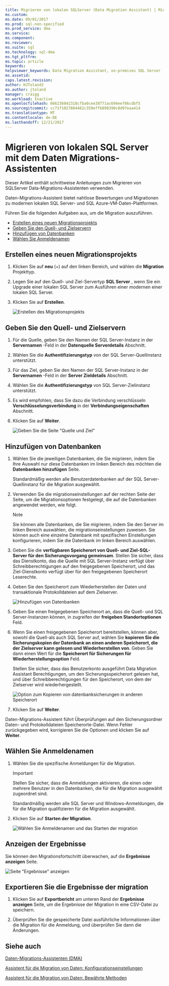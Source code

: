 ```yaml
---
title: Migrieren von lokalen SQLServer (Data Migration Assistant) | Microsoft Docs
ms.custom: 
ms.date: 09/01/2017
ms.prod: sql-non-specified
ms.prod_service: dma
ms.service: 
ms.component: 
ms.reviewer: 
ms.suite: sql
ms.technology: sql-dma
ms.tgt_pltfrm: 
ms.topic: article
keywords: 
helpviewer_keywords: Data Migration Assistant, on-premises SQL Server
ms.assetid: 
caps.latest.revision: 
author: HJToland3
ms.author: jtoland
manager: craigg
ms.workload: Inactive
ms.openlocfilehash: 666236842318cfba0cee38f71ac694eef86cdbf5
ms.sourcegitcommit: cc71f1027884462c359effb898390c8d97eaa414
ms.translationtype: MT
ms.contentlocale: de-DE
ms.lasthandoff: 12/21/2017
---
```

# <a name="migrate-on-premises-sql-server-using-data-migration-assistant"></a>Migrieren von lokalen SQL Server mit dem Daten Migrations-Assistenten

Dieser Artikel enthält schrittweise Anleitungen zum Migrieren von SQLServer Data-Migrations-Assistenten verwenden.

Daten-Migrations-Assistent bietet nahtlose Bewertungen und Migrationen zu modernen lokalen SQL Server- und SQL Azure-VM-Daten-Plattformen.  

Führen Sie die folgenden Aufgaben aus, um die Migration auszuführen.

- [Erstellen eines neuen Migrationsprojekts](#create-a-new-migration-project)
- [Geben Sie den Quell- und Zielservern](#specify-source-and-target)
- [Hinzufügen von Datenbanken](#add-databases)
- [Wählen Sie Anmeldenamen](#select-logins)

## <a name="create-a-new-migration-project"></a>Erstellen eines neuen Migrationsprojekts

1. Klicken Sie auf **neu** (+) auf den linken Bereich, und wählen die **Migration** Projekttyp.

1. Legen Sie auf den Quell- und Ziel-Servertyp **SQL Server** , wenn Sie ein Upgrade einer lokalen SQL Server zum Ausführen einer modernen einer lokalen SQL Server.

1. Klicken Sie auf **Erstellen**.

   ![Erstellen des Migrationsprojekts](../dma/media/NewCreate.png)

## <a name="specify-the-source-and-target"></a>Geben Sie den Quell- und Zielservern

1. Für die Quelle, geben Sie den Namen der SQL Server-Instanz in der **Servernamen** -Feld in der **Datenquelle Serverdetails** Abschnitt. 

1. Wählen Sie die **Authentifizierungstyp** von der SQL Server-Quellinstanz unterstützt.

1. Für das Ziel, geben Sie den Namen der SQL Server-Instanz in der **Servernamen** -Feld in der **Server Zieldetails** Abschnitt. 

1. Wählen Sie die **Authentifizierungstyp** von SQL Server-Zielinstanz unterstützt.

1. Es wird empfohlen, dass Sie dazu die Verbindung verschlüsseln **Verschlüsselungsverbindung** in der **Verbindungseigenschaften** Abschnitt.

1. Klicken Sie auf **Weiter**.

   ![Geben Sie die Seite "Quelle und Ziel"](../dma/media/SourceTarget.png)

## <a name="add-databases"></a>Hinzufügen von Datenbanken

1. Wählen Sie die jeweiligen Datenbanken, die Sie migrieren, indem Sie Ihre Auswahl nur diese Datenbanken im linken Bereich des möchten die **Datenbanken hinzufügen** Seite.

   Standardmäßig werden alle Benutzerdatenbanken auf der SQL Server-Quellinstanz für die Migration ausgewählt.

1. Verwenden Sie die migrationseinstellungen auf der rechten Seite der Seite, um die Migrationsoptionen festgelegt, die auf die Datenbanken angewendet werden, wie folgt.

   > [!NOTE]
   > Sie können alle Datenbanken, die Sie migrieren, indem Sie den Server im linken Bereich auswählen, die migrationseinstellungen zuweisen. Sie können auch eine einzelne Datenbank mit spezifischen Einstellungen konfigurieren, indem Sie die Datenbank im linken Bereich auswählen.


 1. Geben Sie die **verfügbaren Speicherort von Quell- und Ziel-SQL-Server für den Sicherungsvorgang gemeinsam**. Stellen Sie sicher, dass das Dienstkonto, das die Quelle mit SQL Server-Instanz verfügt über Schreibberechtigungen auf den freigegebenen Speicherort, und das Ziel-Dienstkonto verfügt über für den freigegebenen Speicherort Leserechte.

 1. Geben Sie den Speicherort zum Wiederherstellen der Daten und transaktionale Protokolldateien auf dem Zielserver.

    ![Hinzufügen von Datenbanken](../dma/media/AddDatabases.png)

1. Geben Sie einen freigegebenen Speicherort an, dass die Quell- und SQL Server-Instanzen können, in zugreifen der **freigeben Standortoptionen** Feld.

1. Wenn Sie einen freigegebenen Speicherort bereitstellen, können aber, sowohl die Quell-als auch SQL Server auf, wählen Sie **kopieren Sie die Sicherungskopien der Datenbank an einen anderen Speicherort, die der Zielserver kann gelesen und Wiederherstellen von**. Geben Sie dann einen Wert für die **Speicherort für Sicherungen für Wiederherstellungsoption** Feld. 

   Stellen Sie sicher, dass das Benutzerkonto ausgeführt Data Migration Assistant Berechtigungen, um den Sicherungsspeicherort gelesen hat, und über Schreibberechtigungen für den Speicherort, von dem der Zielserver wird wiederhergestellt.

   ![Option zum Kopieren von datenbanksicherungen in anderen Speicherort](../dma/media/CopyDatabaseDifferentLocation.png)

1. Klicken Sie auf **Weiter**.

Daten-Migrations-Assistent führt Überprüfungen auf den Sicherungsordner Daten- und Protokolldateien Speicherorte-Datei. Wenn Fehler zurückgegeben wird, korrigieren Sie die Optionen und klicken Sie auf **Weiter**.

## <a name="select-logins"></a>Wählen Sie Anmeldenamen

1. Wählen Sie die spezifische Anmeldungen für die Migration.

   > [!IMPORTANT]
   > Stellen Sie sicher, dass die Anmeldungen aktivieren, die einen oder mehrere Benutzer in den Datenbanken, die für die Migration ausgewählt zugeordnet sind.   

   Standardmäßig werden alle SQL Server und Windows-Anmeldungen, die für die Migration qualifizieren für die Migration ausgewählt.

1. Klicken Sie auf **Starten der Migration**.

   ![Wählen Sie Anmeldenamen und das Starten der migration](../dma/media/SelectLogins.png)

## <a name="view-results"></a>Anzeigen der Ergebnisse

Sie können den Migrationsfortschritt überwachen, auf die **Ergebnisse anzeigen** Seite.

![Seite "Ergebnisse" anzeigen](../dma/media/ViewResults.png)

## <a name="export-migration-results"></a>Exportieren Sie die Ergebnisse der migration

1. Klicken Sie auf **Exportbericht** am unteren Rand der **Ergebnisse anzeigen** Seite, um die Ergebnisse der Migration in eine CSV-Datei zu speichern.

1. Überprüfen Sie die gespeicherte Datei ausführliche Informationen über die Migration für die Anmeldung, und überprüfen Sie dann die Änderungen.

## <a name="see-also"></a>Siehe auch

[Daten-Migrations-Assistenten (DMA)](../dma/dma-overview.md)

[Assistent für die Migration von Daten: Konfigurationseinstellungen](../dma/dma-configurationsettings.md)

[Assistent für die Migration von Daten: Bewährte Methoden](../dma/dma-bestpractices.md)
